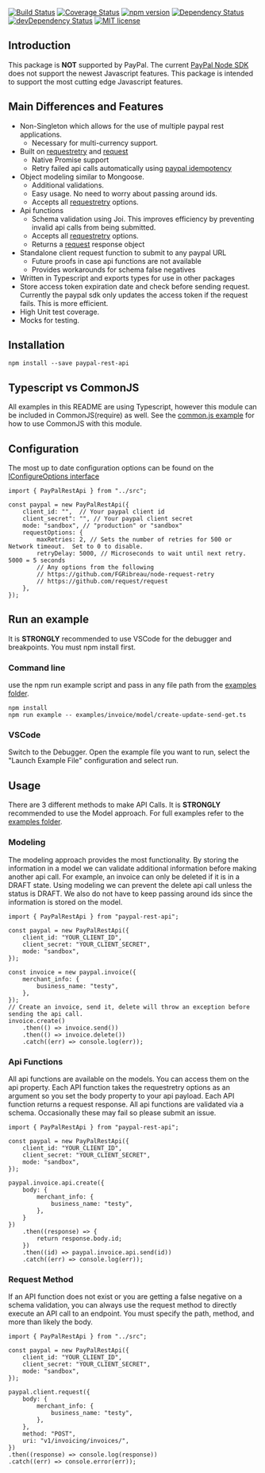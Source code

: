 [![Build Status](https://travis-ci.org/trainerbill/paypal-rest-api.svg?branch=master)](https://travis-ci.org/trainerbill/paypal-rest-api)
[![Coverage Status](https://coveralls.io/repos/github/trainerbill/paypal-rest-api/badge.svg?branch=master)](https://coveralls.io/github/trainerbill/paypal-rest-api?branch=master)
[![npm version](https://badge.fury.io/js/paypal-rest-api.svg)](https://badge.fury.io/js/paypal-rest-api)
[![Dependency Status](https://david-dm.org/trainerbill/paypal-rest-api.svg)](https://david-dm.org/trainerbill/paypal-rest-api)
[![devDependency Status](https://david-dm.org/trainerbill/paypal-rest-api/dev-status.svg)](https://david-dm.org/trainerbill/paypal-rest-api#info=devDependencies)
[![MIT license](http://img.shields.io/badge/license-MIT-brightgreen.svg)](http://opensource.org/licenses/MIT)

## Introduction

This package is **NOT** supported by PayPal.  The current [PayPal Node SDK](https://github.com/paypal/PayPal-node-SDK) does not support the newest Javascript features.  This package is intended to support the most cutting edge Javascript features.

## Main Differences and Features
- Non-Singleton which allows for the use of multiple paypal rest applications.
    - Necessary for multi-currency support.
- Built on [requestretry](https://github.com/FGRibreau/node-request-retry) and [request](https://github.com/request/request)
    - Native Promise support
    - Retry failed api calls automatically using [paypal idempotency](https://developer.paypal.com/docs/integration/direct/express-checkout/integration-jsv4/best-practices/#process)
- Object modeling similar to Mongoose.
    - Additional validations.
    - Easy usage.  No need to worry about passing around ids.
    - Accepts all [requestretry](https://github.com/FGRibreau/node-request-retry) options.
- Api functions
    - Schema validation using Joi.  This improves efficiency by preventing invalid api calls from being submitted.
    - Accepts all [requestretry](https://github.com/FGRibreau/node-request-retry) options.
    - Returns a [request](https://github.com/request/request) response object
- Standalone client request function to submit to any paypal URL
    - Future proofs in case api functions are not available
    - Provides workarounds for schema false negatives
- Written in Typescript and exports types for use in other packages
- Store access token expiration date and check before sending request.  Currently the paypal sdk only updates the access token if the request fails.  This is more efficient.
- High Unit test coverage.
- Mocks for testing.

## Installation
```
npm install --save paypal-rest-api
```

## Typescript vs CommonJS
All examples in this README are using Typescript, however this module can be included in CommonJS(require) as well.  See the [common.js example](https://github.com/trainerbill/paypal-rest-api/blob/master/examples/commonjs) for how to use CommonJS with this module.

## Configuration
The most up to date configuration options can be found on the [IConfigureOptions interface](https://github.com/trainerbill/paypal-rest-api/blob/master/src/api/types.ts)
```
import { PayPalRestApi } from "../src";

const paypal = new PayPalRestApi({
    client_id: "",  // Your paypal client id
    client_secret": "", // Your paypal client secret
    mode: "sandbox", // "production" or "sandbox"
    requestOptions: {
        maxRetries: 2, // Sets the number of retries for 500 or Network timeout.  Set to 0 to disable.
        retryDelay: 5000, // Microseconds to wait until next retry.  5000 = 5 seconds
        // Any options from the following
        // https://github.com/FGRibreau/node-request-retry
        // https://github.com/request/request
    },
});
```

## Run an example
It is **STRONGLY** recommended to use VSCode for the debugger and breakpoints.  You must npm install first.

### Command line
use the npm run example script and pass in any file path from the [examples folder](https://github.com/trainerbill/paypal-rest-api/tree/master/examples).
```
npm install
npm run example -- examples/invoice/model/create-update-send-get.ts
```

### VSCode
Switch to the Debugger.  Open the example file you want to run, select the "Launch Example File" configuration and select run.

## Usage
There are 3 different methods to make API Calls. It is **STRONGLY** recommended to use the Model approach.  For full examples refer to the [examples folder](https://github.com/trainerbill/paypal-rest-api/tree/master/examples).

### Modeling
The modeling approach provides the most functionality.  By storing the information in a model we can validate additional information before making another api call.  For example, an invoice can only be deleted if it is in a DRAFT state.  Using modeling we can prevent the delete api call unless the status is DRAFT.  We also do not have to keep passing around ids since the information is stored on the model.

```
import { PayPalRestApi } from "paypal-rest-api";

const paypal = new PayPalRestApi({
    client_id: "YOUR_CLIENT_ID",
    client_secret: "YOUR_CLIENT_SECRET",
    mode: "sandbox",
});

const invoice = new paypal.invoice({
    merchant_info: {
        business_name: "testy",
    },
});
// Create an invoice, send it, delete will throw an exception before sending the api call.
invoice.create()
    .then(() => invoice.send())
    .then(() => invoice.delete())
    .catch((err) => console.log(err));
```

### Api Functions
All api functions are available on the models.  You can access them on the api property.  Each API function takes the requestretry options as an argument so you set the body property to your api payload.  Each API function returns a request response.  All api functions are validated via a schema.  Occasionally these may fail so please submit an issue.
```
import { PayPalRestApi } from "paypal-rest-api";

const paypal = new PayPalRestApi({
    client_id: "YOUR_CLIENT_ID",
    client_secret: "YOUR_CLIENT_SECRET",
    mode: "sandbox",
});

paypal.invoice.api.create({
    body: {
        merchant_info: {
            business_name: "testy",
        },
    }
})
    .then((response) => {
        return response.body.id;
    })
    .then((id) => paypal.invoice.api.send(id))
    .catch((err) => console.log(err));
```

### Request Method 
If an API function does not exist or you are getting a false negative on a schema validation, you can always use the request method to directly execute an API call to an endpoint.  You must specify the path, method, and more than likely the body.
```
import { PayPalRestApi } from "../src";

const paypal = new PayPalRestApi({
    client_id: "YOUR_CLIENT_ID",
    client_secret: "YOUR_CLIENT_SECRET",
    mode: "sandbox",
});

paypal.client.request({
    body: {
        merchant_info: {
            business_name: "testy",
        },
    },
    method: "POST",
    uri: "v1/invoicing/invoices/",
})
.then((response) => console.log(response))
.catch((err) => console.error(err));
```
